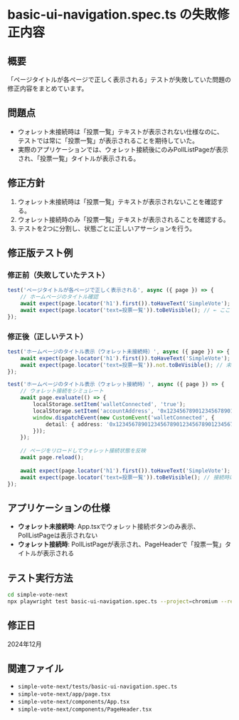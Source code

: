 # basic-ui-navigation.spec.ts の失敗修正内容

## 概要
「ページタイトルが各ページで正しく表示される」テストが失敗していた問題の修正内容をまとめています。

## 問題点
- ウォレット未接続時は「投票一覧」テキストが表示されない仕様なのに、  
  テストでは常に「投票一覧」が表示されることを期待していた。
- 実際のアプリケーションでは、ウォレット接続後にのみPollListPageが表示され、「投票一覧」タイトルが表示される。

## 修正方針
1. ウォレット未接続時は「投票一覧」テキストが表示されないことを確認する。
2. ウォレット接続時のみ「投票一覧」テキストが表示されることを確認する。
3. テストを2つに分割し、状態ごとに正しいアサーションを行う。

## 修正版テスト例

### 修正前（失敗していたテスト）
```typescript
test('ページタイトルが各ページで正しく表示される', async ({ page }) => {
    // ホームページのタイトル確認
    await expect(page.locator('h1').first()).toHaveText('SimpleVote');
    await expect(page.locator('text=投票一覧')).toBeVisible(); // ← ここで失敗
});
```

### 修正後（正しいテスト）
```typescript
test('ホームページのタイトル表示（ウォレット未接続時）', async ({ page }) => {
    await expect(page.locator('h1').first()).toHaveText('SimpleVote');
    await expect(page.locator('text=投票一覧')).not.toBeVisible(); // 未接続時は非表示
});

test('ホームページのタイトル表示（ウォレット接続時）', async ({ page }) => {
    // ウォレット接続をシミュレート
    await page.evaluate(() => {
        localStorage.setItem('walletConnected', 'true');
        localStorage.setItem('accountAddress', '0x1234567890123456789012345678901234567890');
        window.dispatchEvent(new CustomEvent('walletConnected', {
            detail: { address: '0x1234567890123456789012345678901234567890' }
        }));
    });
    
    // ページをリロードしてウォレット接続状態を反映
    await page.reload();
    
    await expect(page.locator('h1').first()).toHaveText('SimpleVote');
    await expect(page.locator('text=投票一覧')).toBeVisible(); // 接続時は表示
});
```

## アプリケーションの仕様
- **ウォレット未接続時**: App.tsxでウォレット接続ボタンのみ表示、PollListPageは表示されない
- **ウォレット接続時**: PollListPageが表示され、PageHeaderで「投票一覧」タイトルが表示される

## テスト実行方法
```bash
cd simple-vote-next
npx playwright test basic-ui-navigation.spec.ts --project=chromium --reporter=list
```

## 修正日
2024年12月

## 関連ファイル
- `simple-vote-next/tests/basic-ui-navigation.spec.ts`
- `simple-vote-next/app/page.tsx`
- `simple-vote-next/components/App.tsx`
- `simple-vote-next/components/PageHeader.tsx` 
